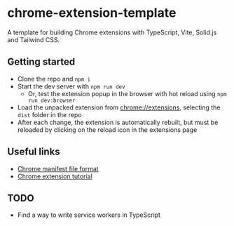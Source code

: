 # chrome-extension-template

A template for building Chrome extensions with TypeScript, Vite, Solid.js and Tailwind CSS.

## Getting started

- Clone the repo and `npm i`
- Start the dev server with `npm run dev`
  - Or, test the extension popup in the browser with hot reload using `npm run dev:browser`
- Load the unpacked extension from [chrome://extensions](chrome://extensions), selecting the `dist` folder in the repo
- After each change, the extension is automatically rebuilt, but must be reloaded by clicking on the reload icon in the extensions page

## Useful links

- [Chrome manifest file format](https://developer.chrome.com/docs/extensions/reference/manifest)
- [Chrome extension tutorial](https://www.youtube.com/watch?v=GGi7Brsf7js)

## TODO

- Find a way to write service workers in TypeScript
